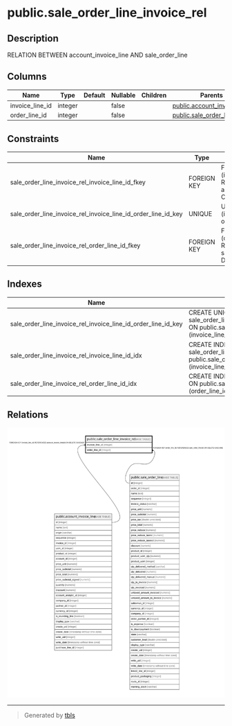 # public.sale_order_line_invoice_rel

## Description

RELATION BETWEEN account_invoice_line AND sale_order_line

## Columns

| Name | Type | Default | Nullable | Children | Parents | Comment |
| ---- | ---- | ------- | -------- | -------- | ------- | ------- |
| invoice_line_id | integer |  | false |  | [public.account_invoice_line](public.account_invoice_line.md) |  |
| order_line_id | integer |  | false |  | [public.sale_order_line](public.sale_order_line.md) |  |

## Constraints

| Name | Type | Definition |
| ---- | ---- | ---------- |
| sale_order_line_invoice_rel_invoice_line_id_fkey | FOREIGN KEY | FOREIGN KEY (invoice_line_id) REFERENCES account_invoice_line(id) ON DELETE CASCADE |
| sale_order_line_invoice_rel_invoice_line_id_order_line_id_key | UNIQUE | UNIQUE (invoice_line_id, order_line_id) |
| sale_order_line_invoice_rel_order_line_id_fkey | FOREIGN KEY | FOREIGN KEY (order_line_id) REFERENCES sale_order_line(id) ON DELETE CASCADE |

## Indexes

| Name | Definition |
| ---- | ---------- |
| sale_order_line_invoice_rel_invoice_line_id_order_line_id_key | CREATE UNIQUE INDEX sale_order_line_invoice_rel_invoice_line_id_order_line_id_key ON public.sale_order_line_invoice_rel USING btree (invoice_line_id, order_line_id) |
| sale_order_line_invoice_rel_invoice_line_id_idx | CREATE INDEX sale_order_line_invoice_rel_invoice_line_id_idx ON public.sale_order_line_invoice_rel USING btree (invoice_line_id) |
| sale_order_line_invoice_rel_order_line_id_idx | CREATE INDEX sale_order_line_invoice_rel_order_line_id_idx ON public.sale_order_line_invoice_rel USING btree (order_line_id) |

## Relations

![er](public.sale_order_line_invoice_rel.svg)

---

> Generated by [tbls](https://github.com/k1LoW/tbls)
